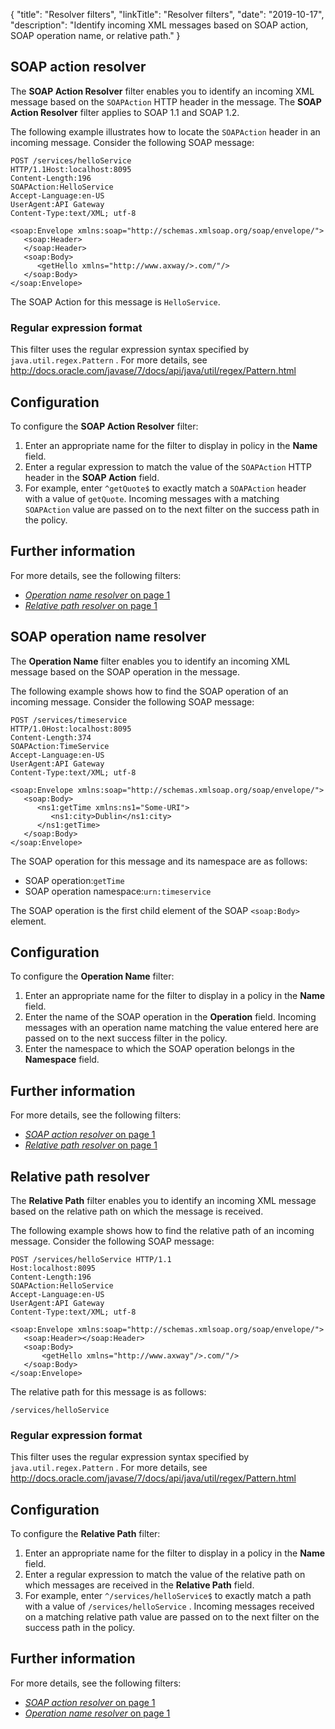 {
"title": "Resolver filters",
"linkTitle": "Resolver filters",
"date": "2019-10-17",
"description": "Identify incoming XML messages based on SOAP action, SOAP operation name, or relative path."
}

## SOAP action resolver

The **SOAP Action Resolver**
filter enables you to identify an incoming XML message based on the `SOAPAction`
HTTP header in the message. The **SOAP Action Resolver**
filter applies to SOAP 1.1 and SOAP 1.2.

The following example illustrates how to locate the `SOAPAction`
header in an incoming message. Consider the following SOAP message:

``` {space="preserve"}
POST /services/helloService 
HTTP/1.1Host:localhost:8095
Content-Length:196
SOAPAction:HelloService
Accept-Language:en-US
UserAgent:API Gateway
Content-Type:text/XML; utf-8
```

``` {space="preserve"}
<soap:Envelope xmlns:soap="http://schemas.xmlsoap.org/soap/envelope/">
   <soap:Header>
   </soap:Header>
   <soap:Body>
      <getHello xmlns="http://www.axway/>.com/"/>
   </soap:Body>
</soap:Envelope>
```

The SOAP Action for this message is `HelloService`.

### Regular expression format

This filter uses the regular expression syntax specified by `java.util.regex.Pattern`
. For more details, see <http://docs.oracle.com/javase/7/docs/api/java/util/regex/Pattern.html>

</div>

<div id="p_resolver_soap_action_config">

Configuration
-------------

To configure the **SOAP Action Resolver**
filter:

1.  Enter an appropriate name for the filter to display in policy in the **Name**
    field.
2.  Enter a regular expression to match the value of the `SOAPAction`
    HTTP header in the **SOAP Action**
    field.
3.  For example, enter `^getQuote$`
    to exactly match a `SOAPAction`
    header with a value of `getQuote`. Incoming messages with a matching `SOAPAction`
    value are passed on to the next filter on the success path in the policy.

</div>

<div>

Further information
-------------------

For more details, see the following filters:

-   [*Operation name resolver* on page 1](resolver_soap_operation.htm)
-   [*Relative path resolver* on page 1](resolver_path.htm)

</div>

## SOAP operation name resolver

The **Operation Name**
filter enables you to identify an incoming XML message based on the SOAP operation in the message.

The following example shows how to find the SOAP operation of an incoming message. Consider the following SOAP message:

``` {space="preserve"}
POST /services/timeservice 
HTTP/1.0Host:localhost:8095
Content-Length:374
SOAPAction:TimeService
Accept-Language:en-US
UserAgent:API Gateway
Content-Type:text/XML; utf-8
```

``` {space="preserve"}
<soap:Envelope xmlns:soap="http://schemas.xmlsoap.org/soap/envelope/">
   <soap:Body>
      <ns1:getTime xmlns:ns1="Some-URI">
         <ns1:city>Dublin</ns1:city>
      </ns1:getTime>
   </soap:Body>
</soap:Envelope>
```

The SOAP operation for this message and its namespace are as follows:

-   SOAP operation:`getTime`
-   SOAP operation namespace:`urn:timeservice`

The SOAP operation is the first child element of the SOAP `<soap:Body>`
element.

</div>

<div id="p_resolver_soap_operation_conf">

Configuration
-------------

To configure the **Operation Name**
filter:

1.  Enter an appropriate name for the filter to display in a policy in the **Name**
    field.
2.  Enter the name of the SOAP operation in the **Operation**
    field. Incoming messages with an operation name matching the value entered here are passed on to the next success filter in the policy.
3.  Enter the namespace to which the SOAP operation belongs in the **Namespace**
    field.

Further information
-------------------

For more details, see the following filters:

-   [*SOAP action resolver* on page 1](resolver_soap_action.htm)
-   [*Relative path resolver* on page 1](resolver_path.htm)

</div>

## Relative path resolver

The **Relative Path**
filter enables you to identify an incoming XML message based on the relative path on which the message is received.

The following example shows how to find the relative path of an incoming message. Consider the following SOAP message:

``` {space="preserve"}
POST /services/helloService HTTP/1.1
Host:localhost:8095
Content-Length:196
SOAPAction:HelloService
Accept-Language:en-US
UserAgent:API Gateway
Content-Type:text/XML; utf-8
```

``` {space="preserve"}
<soap:Envelope xmlns:soap="http://schemas.xmlsoap.org/soap/envelope/">
   <soap:Header></soap:Header>
   <soap:Body>
       <getHello xmlns="http://www.axway"/>.com/"/>
   </soap:Body>
</soap:Envelope>
```

The relative path for this message is as follows:

``` {space="preserve"}
/services/helloService
```

### Regular expression format

This filter uses the regular expression syntax specified by `java.util.regex.Pattern`
. For more details, see <http://docs.oracle.com/javase/7/docs/api/java/util/regex/Pattern.html>

</div>

<div id="p_resolver_path_config">

Configuration
-------------

To configure the **Relative Path**
filter:

1.  Enter an appropriate name for the filter to display in a policy in the **Name**
    field.
2.  Enter a regular expression to match the value of the relative path on which messages are received in the **Relative Path**
    field.
3.  For example, enter `^/services/helloService$`
    to exactly match a path with a value of `/services/helloService`
    . Incoming messages received on a matching relative path value are passed on to the next filter on the success path in the policy.

</div>

<div>

Further information
-------------------

For more details, see the following filters:

-   [*SOAP action resolver* on page 1](resolver_soap_action.htm)
-   [*Operation name resolver* on page 1](resolver_soap_operation.htm)

</div>
